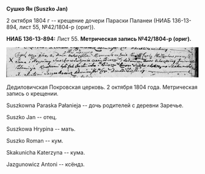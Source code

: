 **Сушко Ян (Suszko Jan)**

2 октября 1804 г -- крещение дочери Параски Паланеи (НИАБ 136-13-894,
лист 55, №42/1804-р (ориг)).

**НИАБ 136-13-894:** Лист 55. **Метрическая запись №42/1804-р (ориг).**

![](./media/a92332721e6224704b04d4e001ef26676f04c34e.png)

Дедиловичская Покровская церковь. 2 октября 1804 года. Метрическая
запись о крещении.

Suszkowna Paraska Pałanieja -- дочь родителей с деревни Заречье.

Suszko Jan -- отец.

Suszkowa Hrypina -- мать.

Suszko Roman -- кум.

Skakunicha Katerzyna -- кума.

Jazgunowicz Antoni -- ксёндз.
